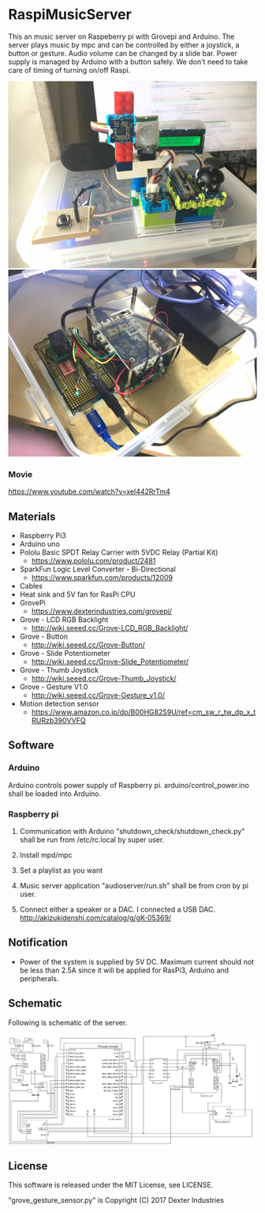 # RaspiMusicServer

This an music server on Raspeberry pi with Grovepi and Arduino.
The server plays music by mpc and can be controlled by either a joystick, a button or gesture. Audio volume can be changed by a slide bar.
Power supply is managed by Arduino with a button safely. We don't need to take care of timing of turning on/off Raspi.

![Schematic](https://github.com/kishima/RaspiMusicServer/blob/master/Picture_surface.jpg)
![Schematic](https://github.com/kishima/RaspiMusicServer/blob/master/Picture_in_Box.jpg)

### Movie

https://www.youtube.com/watch?v=xel442RrTm4

## Materials

- Raspberry Pi3
- Arduino uno
- Pololu Basic SPDT Relay Carrier with 5VDC Relay (Partial Kit)
  - https://www.pololu.com/product/2481
- SparkFun Logic Level Converter - Bi-Directional
  - https://www.sparkfun.com/products/12009
- Cables
- Heat sink and 5V fan for RasPi CPU
- GrovePi
  - https://www.dexterindustries.com/grovepi/
- Grove - LCD RGB Backlight
  - http://wiki.seeed.cc/Grove-LCD_RGB_Backlight/
- Grove - Button
  - http://wiki.seeed.cc/Grove-Button/
- Grove - Slide Potentiometer
  - http://wiki.seeed.cc/Grove-Slide_Potentiometer/
- Grove - Thumb Joystick
  - http://wiki.seeed.cc/Grove-Thumb_Joystick/
- Grove - Gesture V1.0
  - http://wiki.seeed.cc/Grove-Gesture_v1.0/
- Motion detection sensor
  - https://www.amazon.co.jp/dp/B00HG82S9U/ref=cm_sw_r_tw_dp_x_tRURzb390VVFQ

## Software

### Arduino

Arduino controls power supply of Raspberry pi.
arduino/control_power.ino shall be loaded into Arduino.

### Raspberry pi

1. Communication with Arduino
"shutdown_check/shutdown_check.py" shall be run from /etc/rc.local by super user.

2. Install mpd/mpc

3. Set a playlist as you want

4. Music server application
"audioserver/run.sh" shall be from cron by pi user.

5. Connect either a speaker or a DAC. 
I connected a USB DAC.
http://akizukidenshi.com/catalog/g/gK-05369/

## Notification

- Power of the system is supplied by 5V DC. Maximum current should not be less than 2.5A since it will be applied for RasPi3, Arduino and peripherals.


## Schematic

Following is schematic of the server.

![Schematic](https://github.com/kishima/RaspiMusicServer/blob/master/schematic.PNG)

## License

This software is released under the MIT License, see LICENSE.

"grove_gesture_sensor.py" is
Copyright (C) 2017  Dexter Industries
